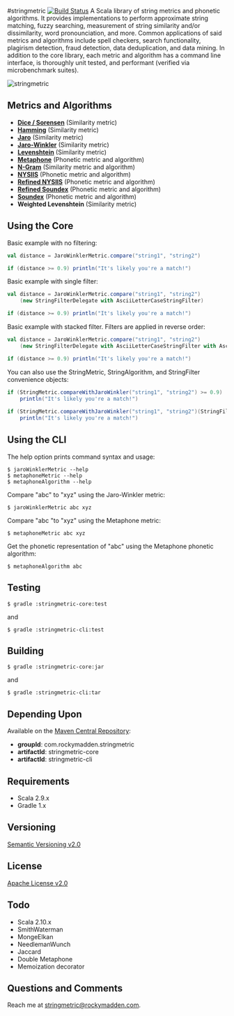 #stringmetric [![Build Status](https://secure.travis-ci.org/rockymadden/stringmetric.png)](http://travis-ci.org/rockymadden/stringmetric)
A Scala library of string metrics and phonetic algorithms. It provides implementations to perform approximate string matching, fuzzy searching, measurement of string similarity and/or dissimilarity, word pronounciation, and more. Common applications of said metrics and algorithms include spell checkers, search functionality, plagirism detection, fraud detection, data deduplication, and data mining. In addition to the core library, each metric and algorithm has a command line interface, is thoroughly unit tested, and performant (verified via microbenchmark suites).

![stringmetric](http://dl.dropbox.com/u/51819310/stringmetric.png)

## Metrics and Algorithms
* __[Dice / Sorensen](http://en.wikipedia.org/wiki/Dice%27s_coefficient)__ (Similarity metric)
* __[Hamming](http://en.wikipedia.org/wiki/Hamming_distance)__ (Similarity metric)
* __[Jaro](http://en.wikipedia.org/wiki/Jaro-Winkler_distance)__ (Similarity metric)
* __[Jaro-Winkler](http://en.wikipedia.org/wiki/Jaro-Winkler_distance)__ (Similarity metric)
* __[Levenshtein](http://en.wikipedia.org/wiki/Levenshtein_distance)__ (Similarity metric)
* __[Metaphone](http://en.wikipedia.org/wiki/Metaphone)__ (Phonetic metric and algorithm)
* __[N-Gram](http://en.wikipedia.org/wiki/N-gram)__ (Similarity metric and algorithm)
* __[NYSIIS](http://en.wikipedia.org/wiki/New_York_State_Identification_and_Intelligence_System)__ (Phonetic metric and algorithm)
* __[Refined NYSIIS](http://www.markcrocker.com/rexxtipsntricks/rxtt28.2.0482.html)__ (Phonetic metric and algorithm)
* __[Refined Soundex](http://ntz-develop.blogspot.com/2011/03/phonetic-algorithms.html)__ (Phonetic metric and algorithm)
* __[Soundex](http://en.wikipedia.org/wiki/Soundex)__ (Phonetic metric and algorithm)
* __Weighted Levenshtein__ (Similarity metric)

## Using the Core
Basic example with no filtering:
```scala
val distance = JaroWinklerMetric.compare("string1", "string2")

if (distance >= 0.9) println("It's likely you're a match!")
```

Basic example with single filter:
```scala
val distance = JaroWinklerMetric.compare("string1", "string2")
    (new StringFilterDelegate with AsciiLetterCaseStringFilter)

if (distance >= 0.9) println("It's likely you're a match!")
```

Basic example with stacked filter. Filters are applied in reverse order:
```scala
val distance = JaroWinklerMetric.compare("string1", "string2")
    (new StringFilterDelegate with AsciiLetterCaseStringFilter with AsciiLetterOnlyStringFilter)

if (distance >= 0.9) println("It's likely you're a match!")
```

You can also use the StringMetric, StringAlgorithm, and StringFilter convenience objects:
```scala
if (StringMetric.compareWithJaroWinkler("string1", "string2") >= 0.9) 
    println("It's likely you're a match!")
 
if (StringMetric.compareWithJaroWinkler("string1", "string2")(StringFilter.asciiLetterCase) >= 0.9) 
    println("It's likely you're a match!")
```

## Using the CLI
The help option prints command syntax and usage:
```shell
$ jaroWinklerMetric --help
$ metaphoneMetric --help
$ metaphoneAlgorithm --help
```

Compare "abc" to "xyz" using the Jaro-Winkler metric:
```shell
$ jaroWinklerMetric abc xyz
```

Compare "abc "to "xyz" using the Metaphone metric:
```shell
$ metaphoneMetric abc xyz
```

Get the phonetic representation of "abc" using the Metaphone phonetic algorithm:
```shell 
$ metaphoneAlgorithm abc
```

## Testing
```shell
$ gradle :stringmetric-core:test
```

and

```shell
$ gradle :stringmetric-cli:test
```

## Building
```shell
$ gradle :stringmetric-core:jar
```

and

```shell
$ gradle :stringmetric-cli:tar
```

## Depending Upon
Available on the [Maven Central Repository](http://search.maven.org/#search%7Cga%7C1%7Cg%3A%22com.rockymadden.stringmetric%22):

* __groupId__: com.rockymadden.stringmetric
* __artifactId__: stringmetric-core
* __artifactId__: stringmetric-cli

## Requirements
* Scala 2.9.x
* Gradle 1.x

## Versioning
[Semantic Versioning v2.0](http://semver.org/)

## License
[Apache License v2.0](http://www.apache.org/licenses/LICENSE-2.0)

## Todo
* Scala 2.10.x
* SmithWaterman
* MongeElkan
* NeedlemanWunch
* Jaccard
* Double Metaphone
* Memoization decorator

## Questions and Comments
Reach me at <stringmetric@rockymadden.com>.